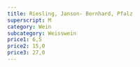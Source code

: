 ```yaml
---
title: Riesling, Janson- Bernhard, Pfalz
superscript: M
category: Wein
subcategory: Weisswein
price1: 6,5
price2: 15,0
price3: 27,0
---
```

